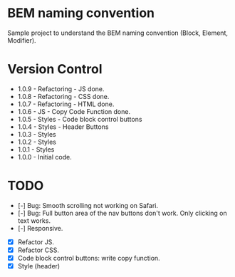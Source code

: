 # BEM naming convention
 Sample project to understand the BEM naming convention (Block, Element, Modifier).

# Version Control
- 1.0.9 - Refactoring - JS done.
- 1.0.8 - Refactoring - CSS done.
- 1.0.7 - Refactoring - HTML done.
- 1.0.6 - JS - Copy Code Function done.
- 1.0.5 - Styles - Code block control buttons
- 1.0.4 - Styles - Header Buttons
- 1.0.3 - Styles
- 1.0.2 - Styles
- 1.0.1 - Styles
- 1.0.0 - Initial code.

# TODO
- [-] Bug: Smooth scrolling not working on Safari.
- [-] Bug: Full button area of the nav buttons don't work. Only clicking on text works.
- [-] Responsive.
- [X] Refactor JS.
- [x] Refactor CSS.
- [x] Code block control buttons: write copy function.
- [x] Style (header)